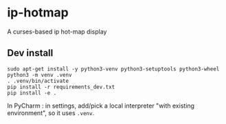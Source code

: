 # ip-hotmap

A curses-based ip hot-map display

## Dev install

    sudo apt-get install -y python3-venv python3-setuptools python3-wheel
    python3 -m venv .venv
    . .venv/bin/activate
    pip install -r requirements_dev.txt
    pip install -e .

In PyCharm : in settings, add/pick a local interpreter "with existing environment", so it uses `.venv`.

